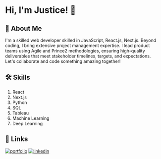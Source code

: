 
# Hi, I'm Justice! 👋


## 🚀 About Me
I'm a skilled web developer skilled in JavaScript, React.js, Next.js. Beyond coding, I bring extensive project management expertise. I lead product teams using Agile and Prince2 methodologies, ensuring high-quality deliverables that meet stakeholder timelines, targets, and expectations. Let's collaborate and code something amazing together!


## 🛠 Skills
1. React
2. Next.js
1. Python
2. SQL
3. Tableau
4. Machine Learning
5. Deep Learning


## 🔗 Links
[![portfolio](https://img.shields.io/badge/my_portfolio-000?style=for-the-badge&logo=ko-fi&logoColor=white)](https://www.datascienceportfol.io/dashboard)
[![linkedin](https://img.shields.io/badge/linkedin-0A66C2?style=for-the-badge&logo=linkedin&logoColor=white)](https://www.linkedin.com/in/justiceomenogor/)

